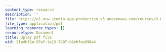 ```yaml
---
content_type: resource
description: ''
file: https://ol-ocw-studio-app-production.s3.amazonaws.com/courses/9-00sc-introduction-to-psychology-fall-2011/2fa4bf2a97af1a237897b2ebfaa998a4_76O3rulk844.pdf
file_type: application/pdf
learning_resource_types: []
resourcetype: Document
title: 3play pdf file
uid: 2fa4bf2a-97af-1a23-7897-b2ebfaa998a4
---
```

